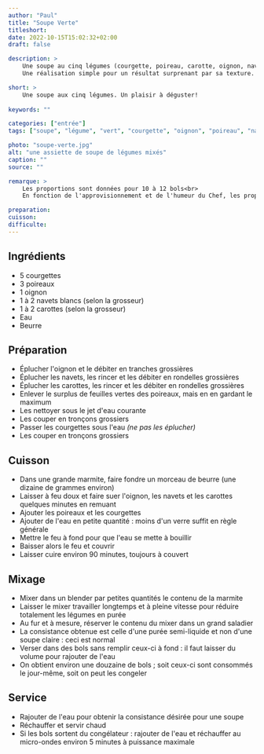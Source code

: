 ```yaml
---
author: "Paul"
title: "Soupe Verte"
titleshort:
date: 2022-10-15T15:02:32+02:00
draft: false

description: >
    Une soupe au cinq légumes (courgette, poireau, carotte, oignon, navet) onctueuse et crémeuse.<br>
    Une réalisation simple pour un résultat surprenant par sa texture. Un plaisir à déguster.

short: >
    Une soupe aux cinq légumes. Un plaisir à déguster!
    
keywords: ""

categories: ["entrée"]
tags: ["soupe", "légume", "vert", "courgette", "oignon", "poireau", "navet", "navet blanc", "carotte", "mixé"]

photo: "soupe-verte.jpg"
alt: "une assiette de soupe de légumes mixés"
caption: ""
source: ""

remarque: >
    Les proportions sont données pour 10 à 12 bols<br>
    En fonction de l'approvisionnement et de l'humeur du Chef, les proportions des légumes peuvent être modifiées

preparation: 
cuisson: 
difficulte:
---
```



## Ingrédients
- 5 courgettes
- 3 poireaux
- 1 oignon
- 1 à 2 navets blancs (selon la grosseur)
- 1 à 2 carottes (selon la grosseur)
- Eau
- Beurre
## Préparation
- Éplucher l'oignon et le débiter en tranches grossières
- Éplucher les navets, les rincer et les débiter en rondelles grossières
- Éplucher les carottes, les rincer et les débiter en rondelles grossières
- Enlever le surplus de feuilles vertes des poireaux, mais en en gardant le maximum
- Les nettoyer sous le jet d'eau courante
- Les couper en tronçons grossiers
- Passer les courgettes sous l'eau *(ne pas les éplucher)*
- Les couper en tronçons grossiers
## Cuisson
- Dans une grande marmite, faire fondre un morceau de beurre (une dizaine de grammes environ)
- Laisser à feu doux et faire suer l'oignon, les navets et les carottes quelques minutes en remuant
- Ajouter les poireaux et les courgettes
- Ajouter de l'eau en petite quantité : moins d'un verre suffit en règle générale
- Mettre le feu à fond pour que l'eau se mette à bouillir
- Baisser alors le feu et couvrir
- Laisser cuire environ 90 minutes, toujours à couvert
## Mixage
- Mixer dans un blender par petites quantités le contenu de la marmite
- Laisser le mixer travailler longtemps et à pleine vitesse pour réduire totalement les légumes en purée
- Au fur et à mesure, réserver le contenu du mixer dans un grand saladier
- La consistance obtenue est celle d'une purée semi-liquide et non d'une soupe claire : ceci est normal
- Verser dans des bols sans remplir ceux-ci à fond : il faut laisser du volume pour rajouter de l'eau
- On obtient environ une douzaine de bols ; soit ceux-ci sont consommés le jour-même, soit on peut les congeler
## Service
- Rajouter de l'eau pour obtenir la consistance désirée pour une soupe
- Réchauffer et servir chaud
- Si les bols sortent du congélateur : rajouter de l'eau et réchauffer au micro-ondes environ 5 minutes à puissance maximale
